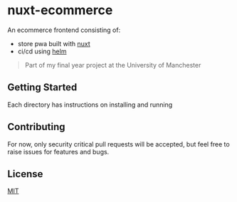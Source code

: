 # nuxt-ecommerce

An ecommerce frontend consisting of:
- store pwa built with [nuxt](https://nuxtjs.org/)
- ci/cd using [helm](https://helm.sh/)

> Part of my final year project at the University of Manchester

## Getting Started

Each directory has instructions on installing and running

## Contributing
For now, only security critical pull requests will be accepted,
but feel free to raise issues for features and bugs.

## License
[MIT](./LICENSE)